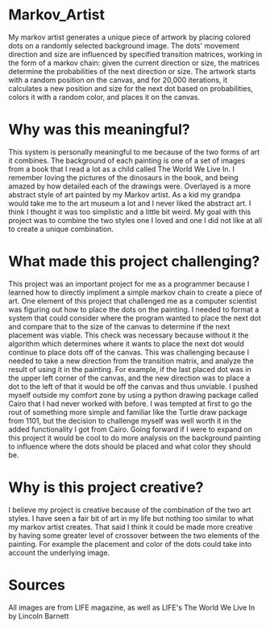 # Markov_Artist



My markov artist generates a unique piece of artwork by placing colored dots on a randomly selected background image. The dots' movement direction and size are influenced by specified transition matrices, working in the form of a markov chain: given the current direction or size, the matrices determine the probabilities of the next direction or size. The artwork starts with a random position on the canvas, and for 20,000 iterations, it calculates a new position and size for the next dot based on probabilities, colors it with a random color, and places it on the canvas. 
# Why was this meaningful?

This system is personally meaningful to me because of the two forms of art it combines. The background of each painting
is one of a set of images from a book that I read a lot as a child called The World We Live In. I remember loving the
pictures of the dinosaurs in the book, and being amazed by how detailed each of the drawings were. Overlayed is a more
abstract style of art painted by my Markov artist. As a kid my grandpa would take me to the art museum a lot and I never
liked the abstract art. I think I thought it was too simplistic and a little bit weird. My goal with this project was to
combine the two styles one I loved and one I did not like at all to create a unique combination.

# What made this project challenging?

This project was an important project for me as a programmer because I learned how to directly impliment a simple markov chain to create a piece of art.
One element of this project that challenged me as a computer scientist was figuring out how to place the dots on the
painting. I needed to format a system that could consider where the program wanted to place the next dot and compare
that to the size of the canvas to determine if the next placement was viable. This check was necessary because without
it the algorithm which determines where it wants to place the next dot would continue to place dots off of the canvas.
This was challenging because I needed to take a new direction from the transition matrix, and analyze the result of
using it in the painting. For example, if the last placed dot was in the upper left corner of the canvas, and the new
direction was to place a dot to the left of that it would be off the canvas and thus unviable. I pushed myself outside my comfort zone by using a python drawing package called Cairo that I had never worked with before. I was tempted at
first to go the rout of something more simple and familiar like the Turtle draw package from 1101, but the decision to
challenge myself was well worth it in the added functionality I got from Cairo. Going forward if I were to expand on
this project it would be cool to do more analysis on the background painting to influence where the dots should be
placed and what color they should be. 

# Why is this project creative?

I believe my project is creative because of the combination of the two art styles.
I have seen a fair bit of art in my life but nothing too similar to what my markov artist creates. That said I think it could be made more creative by having some greater level of crossover between the two elements of the painting. For example the placement and color of the dots could take into account the underlying image.

# Sources

All images are from LIFE magazine, as well as LIFE's The World We Live In by Lincoln Barnett